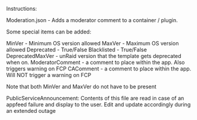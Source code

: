 Instructions:

 
Moderation.json - Adds a moderator comment to a container / plugin.


Some special items can be added:

MinVer - Minimum OS version allowed
MaxVer - Maximum OS version allowed
Deprecated - True/False
Blacklisted - True/False
DeprecatedMaxVer - unRaid version that the template gets deprecated when on.
ModeratorComment - a comment to place within the app.  Also triggers warning on FCP
CAComment - a comment to place within the app.  Will NOT trigger a warning on FCP

  Note that both MinVer and MaxVer do not have to be present

PublicServiceAnnouncement:  Contents of this file are read in case of an appfeed failure and display to the user.  Edit and update accordingly during an extended outage
